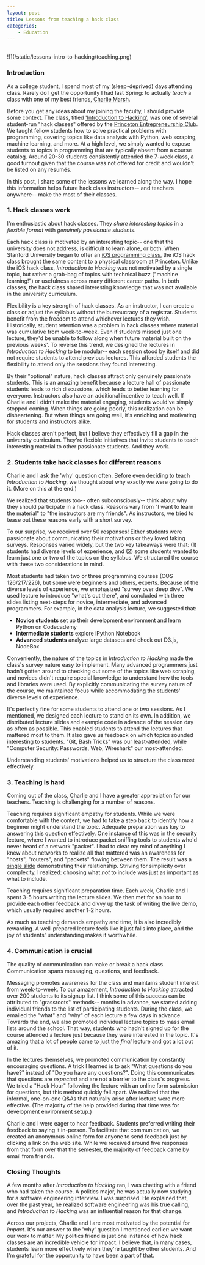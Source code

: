 ```yaml
---
layout: post
title: Lessons from teaching a hack class
categories:
    - Education
---
```

<br />
![](/static/lessons-intro-to-hacking/teaching.png)

### Introduction

As a college student, I spend most of my (sleep-deprived) days attending class. Rarely do I get the opportunity I had last Spring: to actually _teach_ a class with one of my best friends, [Charlie Marsh](http://www.princeton.edu/~crmarsh/).

Before you get any ideas about my joining the faculty, I should provide some context. The class, titled ['Introduction to Hacking'](http://introtohacking.github.io/), was one of several student-run "hack classes" offered by the [Princeton Entrepreneurship Club](http://www.princetoneclub.com/). We taught fellow students how to solve practical problems with programming, covering topics like data analysis with Python, web scraping, machine learning, and more. At a high level, we simply wanted to expose students to topics in programming that are typically absent from a course catalog. Around 20-30 students consistently attended the 7-week class, a good turnout given that the course was not offered for credit and wouldn't be listed on any résumés.

In this post, I share some of the lessons we learned along the way. I hope this information helps future hack class instructors-- and teachers anywhere-- make the most of their classes.

### 1. Hack classes work

I'm enthusiastic about hack classes. They _share interesting topics_ in a _flexible format_ with _genuinely passionate students_.

Each hack class is motivated by an interesting topic-- one that the university does not address, is difficult to learn alone, or both. When Stanford University began to offer an [iOS programming class](http://cs193p.stanford.edu/), the iOS hack class brought the same content to a physical classroom at Princeton. Unlike the iOS hack class, _Introduction to Hacking_ was not motivated by a single topic, but rather a grab-bag of topics with technical buzz ("machine learning!") or usefulness across many different career paths. In both classes, the hack class shared interesting knowledge that was not available in the university curriculum.

Flexibility is a key strength of hack classes. As an instructor, I can create a class or adjust the syllabus without the bureaucracy of a registrar. Students benefit from the freedom to attend whichever lectures they wish. Historically, student retention was a problem in hack classes where material was cumulative from week-to-week. Even if students missed just one lecture, they'd be unable to follow along when future material built on the previous weeks'. To reverse this trend, we designed the lectures in _Introduction to Hacking_ to be modular-- each session stood by itself and did not require students to attend previous lectures. This afforded students the flexibility to attend only the sessions they found interesting.

By their "optional" nature, hack classes attract only genuinely passionate students. This is an amazing benefit because a lecture hall of passionate students leads to rich discussions, which leads to better learning for everyone. Instructors also have an additional incentive to teach well. If Charlie and I didn't make the material engaging, students would've simply stopped coming. When things are going poorly, this realization can be disheartening. But when things are going well, it's enriching and motivating for students and instructors alike.

Hack classes aren't perfect, but I believe they effectively fill a gap in the university curriculum. They're flexible initiatives that invite students to teach interesting material to other passionate students. And they work.

### 2. Students take hack classes for different reasons

Charlie and I ask the 'why' question often. Before even deciding to teach _Introduction to Hacking_, we thought about why exactly we were going to do it. (More on this at the end.)

We realized that students too-- often subconsciously-- think about why they should participate in a hack class. Reasons vary from "I want to learn the material" to "the instructors are my friends". As instructors, we tried to tease out these reasons early with a short survey.

To our surprise, we received over 50 responses! Either students were passionate about communicating their motivations or they loved taking surveys. Responses varied widely, but the two key takeaways were that: (1) students had diverse levels of experience, and (2) some students wanted to learn just one or two of the topics on the syllabus. We structured the course with these two considerations in mind.

Most students had taken two or three programming courses (COS 126/217/226), but some were beginners and others, experts. Because of the diverse levels of experience, we emphasized "survey over deep dive". We used lecture to introduce "what's out there", and concluded with three slides listing next-steps for novice, intermediate, and advanced programmers. For example, in the data analysis lecture, we suggested that:

- __Novice students__ set up their development environment and learn Python on Codecademy
- __Intermediate students__ explore iPython Notebook 
- __Advanced students__ analyze large datasets and check out D3.js, NodeBox

Conveniently, the nature of the topics in _Introduction to Hacking_ made the class's survey nature easy to implement. Many advanced programmers just hadn't gotten around to checking out some of the topics like web scraping, and novices didn't require special knowledge to understand how the tools and libraries were used. By explicitly communicating the survey nature of the course, we maintained focus while accommodating the students' diverse levels of experience.

It's perfectly fine for some students to attend one or two sessions. As I mentioned, we designed each lecture to stand on its own. In addition, we distributed lecture slides and example code in advance of the session day as often as possible. This enabled students to attend the lectures that mattered most to them. It also gave us feedback on which topics sounded interesting to students. "Git, Bash Tricks" was our least-attended, while "Computer Security: Passwords, Web, Wireshark" our most-attended.

Understanding students' motivations helped us to structure the class most effectively.

### 3. Teaching is hard

Coming out of the class, Charlie and I have a greater appreciation for our teachers. Teaching is challenging for a number of reasons.

Teaching requires significant empathy for students. While we were comfortable with the content, we had to take a step back to identify how a beginner might understand the topic. Adequate preparation was key to answering this question effectively. One instance of this was in the security lecture, where I wanted to introduce packet sniffing tools to students who'd never heard of a network "packet". I had to clear my mind of anything I knew about networks to realize all that mattered was an awareness for "hosts", "routers", and "packets" flowing between them. The result was a [single slide](https://www.dropbox.com/s/9rqa913ewc6luek/7_Computer_Security.pdf) demonstrating their relationship. Striving for simplicity over complexity, I realized: choosing what _not_ to include was just as important as what to include.

Teaching requires significant preparation time. Each week, Charlie and I spent 3-5 hours writing the lecture slides. We then met for an hour to provide each other feedback and divvy up the task of writing the live demo, which usually required another 1-2 hours.

As much as teaching demands empathy and time, it is also incredibly rewarding. A well-prepared lecture feels like it just falls into place, and the joy of students' understanding makes it worthwhile.

### 4. Communication is crucial

The quality of communication can make or break a hack class. Communication spans messaging, questions, and feedback.

Messaging promotes awareness for the class and maintains student interest from week-to-week. To our amazement, _Introduction to Hacking_ attracted over 200 students to its signup list. I think some of this success can be attributed to "grassroots" methods-- months in advance, we started adding individual friends to the list of participating students. During the class, we emailed the "what" and "why" of each lecture a few days in advance. Towards the end, we also promoted individual lecture topics to mass email lists around the school. That way, students who hadn't signed up for the course attended a lecture just because they were interested in the topic. It's amazing that a lot of people came to just the _final_ lecture and got a lot out of it.

In the lectures themselves, we promoted communication by constantly encouraging questions. A trick I learned is to ask "What questions do you have?" instead of "Do you have any questions?". Doing this communicates that questions are _expected_ and are not a barrier to the class's progress. We tried a "Hack Hour" following the lecture with an online form submission for questions, but this method quickly fell apart. We realized that the informal, one-on-one Q&As that naturally arise after lecture were more effective. (The majority of the help provided during that time was for development environment setup.)

Charlie and I were eager to hear feedback. Students preferred writing their feedback to saying it in-person. To facilitate that communication, we created an anonymous online form for anyone to send feedback just by clicking a link on the web site. While we received around five responses from that form over that the semester, the majority of feedback came by email from friends.

### Closing Thoughts

A few months after _Introduction to Hacking_ ran, I was chatting with a friend who had taken the course. A politics major, he was actually now studying for a software engineering interview. I was surprised. He explained that, over the past year, he realized software engineering was his true calling, and _Introduction to Hacking_ was an influential reason for that change.

Across our projects, Charlie and I are most motivated by the potential for _impact_. It's our answer to the 'why' question I mentioned earlier: we want our work to matter. My politics friend is just one instance of how hack classes are an incredible vehicle for impact. I believe that, in many cases, students learn more effectively when they're taught by other students. And I'm grateful for the opportunity to have been a part of that.
